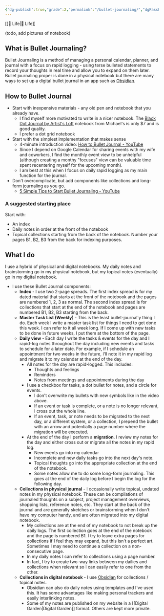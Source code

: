```yaml
---
{"dg-publish":true,"grade":2,"permalink":"/bullet-journaling/","dgPassFrontmatter":true}
---
```



[[📘 Life\|📘 Life]]

(todo, add pictures of notebook)

## What is Bullet Journaling?

Bullet Journaling is a method of managing a personal calendar, planner, and journal with a focus on rapid logging - using terse bulleted statements to record your thoughts in real time and allow you to expand on them later. Bullet journaling proper is done in a physical notebook but there are many ways to set up a digital bullet journal in an app such as [Obsidian](https://obsidian.md/).

## How to Bullet Journal

* Start with inexpensive materials - any old pen and notebook that you already have.
    * I find myself more motivated to write in a nicer notebook. The [Black Dot Journal by Artist's Loft](https://www.michaels.com/black-dot-journal-by-artists-loft/10597670.html) notebook from Michael's is only $7 and is good quality.
    * I prefer a dot grid notebook
* Start with the simplest implementation that makes sense
    * 4-minute introduction video: [How to Bullet Journal - YouTube](https://www.youtube.com/watch?v=fm15cmYU0IM)
    * Since I depend on Google Calendar for sharing events with my wife and coworkers, I find the monthly event view to be unhelpful (although creating a monthy "focuses" view can be valuable time spent recentering myself for the upcoming month).
    * I am best at this when I focus on daily rapid logging as my main function for the journal.
* Don't overcomplicate, but add components like collections and long-form journaling as you go.
    * [5 Simple Tips to Start Bullet Journaling - YouTube](https://www.youtube.com/watch?v=IgqVEKcJEKw)

### A suggested starting place

Start with:

* An index
* Daily notes in order at the front of the notebook
* Topical collections starting from the back of the notebook. Number your pages B1, B2, B3 from the back for indexing purposes.

## What I do

I use a hybrid of physical and digital notebooks. My daily notes and brainstorming go in my physical notebook, but my topical notes (eventually) go in my digital notebook.

* I use these Bullet Journal components:
    * **Index** - I use two 2-page spreads. The first index spread is for my dated material that starts at the front of the notebook and the pages are numbered 1, 2, 3 as normal. The second index spread is for collections that start at the end of the notebook and pages are numbered B1, B2, B3 starting from the back.
    * **Master Task List (Weekly)** - This is the least bullet-journal'y thing I do. Each week I write a master task list for things I need to get done this week. I can refer to it all week long. If I come up with new tasks to be done in future weeks, I put them at the bottom of the page.
    * **Daily view** - Each day I write the tasks & events for the day and I rapid-log notes throughout the day including new events and tasks to schedule for a later date. For example, if I schedule an appointment for two weeks in the future, I'll note it in my rapid log and migrate it to my calendar at the end of the day.
        * All notes for the day are rapid-logged. This includes:
            * Thoughts and feelings
            * Reminders
            * Notes from meetings and appointments during the day
        * I use a checkbox for tasks, a dot bullet for notes, and a circle for events.
            * I don't overwrite my bullets with new symbols like in the video above.
            * If an event or task is complete, or a note is no longer relevant, I cross out the whole line.
            * If an event, task, or note needs to be migrated to the next day, or a different system, or a collection, I prepend the bullet with an arrow and potentially a page number where the migration will be executed.
        * At the end of the day I perform a **migration**. I review my notes for the day and either cross out or migrate all the notes in my rapid log.
            * New events go into my calendar
            * Incomplete and new daily tasks go into the next day's note.
            * Topical thoughts go into the appropriate collection at the end of the notebook.
            * Some notes allow me to do some long-form journaling. This goes at the end of the daily log before I begin the log for the following day.
    * **Collections in physical journal** - I occasionally write topical, undated notes in my physical notebook. These can be compilations of journaled thoughts on a subject, project management overviews, shopping lists, reference notes, etc. They start at the back of the journal and are generally sketches or brainstorming when I don't have my computer handy, and are often migrated into my digital notebook.
        * My collections are at the end of my notebook to not break up the daily logs. The first collection goes at the end of the notebook and the page is numbered B1. I try to leave extra pages for collections if I feel they may expand, but this isn't a perfect art. Sometimes I may need to continue a collection on a non-consecutive page.
        * In my daily notes I can refer to collections using a page number.
        * In fact, I try to create two-way links between my dailies and collections when relevant so I can easily refer to one from the other.
    * **Collections in digital notebook** - I use [Obsidian](https://obsidian.md/) for collections / topical notes.
        * Obsidian can also do daily notes using templates and I've used this. It has some advantages like making personal trackers and easily interlinking notes.
        * Some of my notes are published on my website in a [[Digital Garden\|Digital Garden]] format. Others are kept more private.